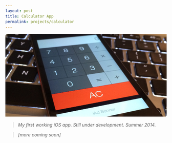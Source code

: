 ```yaml
---
layout: post
title: Calculator App
permalink: projects/calculator
---
```


![My calculator app.](/assets/calc_s.jpg "My calculator app.")

> *My first working iOS app. Still under development. Summer 2014.*

> *[more coming soon]*